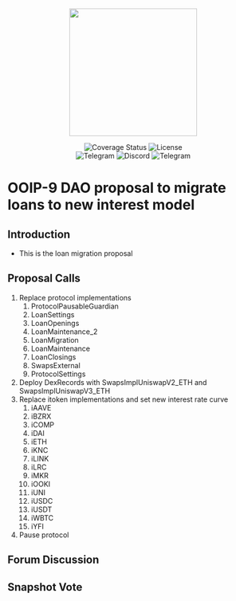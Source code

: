 <br/>
<p align="center"><img src="https://bzx.network/images/logo.svg" width="256" /></p>

<div align="center">

  <a href='' style="text-decoration:none;">
    <img src='https://img.shields.io/coveralls/github/bZxNetwork/contractsV2' alt='Coverage Status' />
  </a>
  <a href='https://github.com/bZxNetwork/contractsV2/blob/master/LICENSE' style="text-decoration:none;">
    <img src='https://img.shields.io/github/license/bZxNetwork/contractsV2' alt='License' />
  </a>
  <br/>
  <a href='https://t.me/b0xNet' style="text-decoration:none;">
    <img src='https://img.shields.io/badge/chat-on%20telegram-9cf.svg?longCache=true' alt='Telegram' />
  </a>
  <a href='https://bzx.network/discord' style="text-decoration:none;">
    <img src='https://img.shields.io/discord/450115178516971531?label=Discord' alt='Discord' />
  </a>
  <a href='https://t.me/b0xNet' style="text-decoration:none;">
    <img src='https://img.shields.io/twitter/follow/bzxHQ?style=social' alt='Telegram' />
  </a>
  
</div>

# OOIP-9 DAO proposal to migrate loans to new interest model

## Introduction

- This is the loan migration proposal

## Proposal Calls

1. Replace protocol implementations
   1. ProtocolPausableGuardian
   2. LoanSettings
   3. LoanOpenings
   4. LoanMaintenance_2
   5. LoanMigration
   6. LoanMaintenance
   7. LoanClosings
   8. SwapsExternal
   9. ProtocolSettings
2. Deploy DexRecords with SwapsImplUniswapV2_ETH and SwapsImplUniswapV3_ETH
3. Replace itoken implementations and set new interest rate curve
   1. iAAVE
   2. iBZRX
   3. iCOMP
   4. iDAI
   5. iETH
   6. iKNC
   7. iLINK
   8. iLRC
   9. iMKR
   10. iOOKI
   11. iUNI
   12. iUSDC
   13. iUSDT
   14. iWBTC
   15. iYFI
4. Pause protocol




## Forum Discussion



## Snapshot Vote




